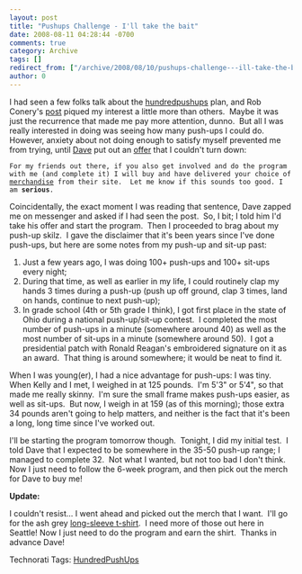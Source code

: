 ```yaml
---
layout: post
title: "Pushups Challenge - I'll take the bait"
date: 2008-08-11 04:28:44 -0700
comments: true
category: Archive
tags: []
redirect_from: ["/archive/2008/08/10/pushups-challenge---ill-take-the-bait.aspx"]
author: 0
---
```

<!-- more -->
<p>I had seen a few folks talk about the <a href="http://hundredpushups.com/" target="_blank">hundredpushups</a> plan, and Rob Conery's <a href="http://blog.wekeroad.com/blog/one-hundred-pushups-twitter-challenge/" target="_blank">post</a> piqued my interest a little more than others.  Maybe it was just the recurrence that made me pay more attention, dunno.  But all I was really interested in doing was seeing how many push-ups I could do.  However, anxiety about not doing enough to satisfy myself prevented me from trying, until <a href="http://blog.davidyardy.com/" target="_blank">Dave</a> put out an <a href="http://blog.davidyardy.com/archive/2008/08/10/one-hundred-pushups-ndash-oh-ya-for-real.aspx" target="_blank">offer</a> that I couldn't turn down:</p>  <p><code>For my friends out there, if you also get involved and do the program with me (and complete it) I will buy and have delivered your choice of <a href="http://hundredpushups.com/merchandise.html">merchandise</a> from their site.  Let me know if this sounds too good. I am <strong>serious</strong>.</code></p>  <p>Coincidentally, the exact moment I was reading that sentence, Dave zapped me on messenger and asked if I had seen the post.  So, I bit; I told him I'd take his offer and start the program.  Then I proceeded to brag about my push-up skilz.  I gave the disclaimer that it's been years since I've done push-ups, but here are some notes from my push-up and sit-up past:</p>  <ol>   <li>Just a few years ago, I was doing 100+ push-ups and 100+ sit-ups every night; </li>    <li>During that time, as well as earlier in my life, I could routinely clap my hands 3 times during a push-up (push up off ground, clap 3 times, land on hands, continue to next push-up); </li>    <li>In grade school (4th or 5th grade I think), I got first place in the state of Ohio during a national push-up/sit-up contest.  I completed the most number of push-ups in a minute (somewhere around 40) as well as the most number of sit-ups in a minute (somewhere around 50).  I got a presidential patch with Ronald Reagan's embroidered signature on it as an award.  That thing is around somewhere; it would be neat to find it. </li> </ol>  <p>When I was young(er), I had a nice advantage for push-ups: I was tiny.  When Kelly and I met, I weighed in at 125 pounds.  I'm 5'3" or 5'4", so that made me really skinny.  I'm sure the small frame makes push-ups easier, as well as sit-ups.  But now, I weigh in at 159 (as of this morning); those extra 34 pounds aren't going to help matters, and neither is the fact that it's been a long, long time since I've worked out.</p>  <p>I'll be starting the program tomorrow though.  Tonight, I did my initial test.  I told Dave that I expected to be somewhere in the 35-50 push-up range; I managed to complete 32.  Not what I wanted, but not too bad I don't think.  Now I just need to follow the 6-week program, and then pick out the merch for Dave to buy me!</p>  <p><strong>Update:</strong></p>  <p>I couldn't resist... I went ahead and picked out the merch that I want.  I'll go for the ash grey <a href="http://www.cafepress.com/didthehundred.288151884" target="_blank">long-sleeve t-shirt</a>.  I need more of those out here in Seattle! Now I just need to do the program and earn the shirt.  Thanks in advance Dave!</p>  <div class="wlWriterSmartContent" id="scid:0767317B-992E-4b12-91E0-4F059A8CECA8:0a188c97-ab1b-4b6a-a659-b6a9400a2e14" style="padding-right: 0px; display: inline; padding-left: 0px; padding-bottom: 0px; margin: 0px; padding-top: 0px">Technorati Tags: <a href="http://technorati.com/tags/HundredPushUps" rel="tag">HundredPushUps</a></div>

